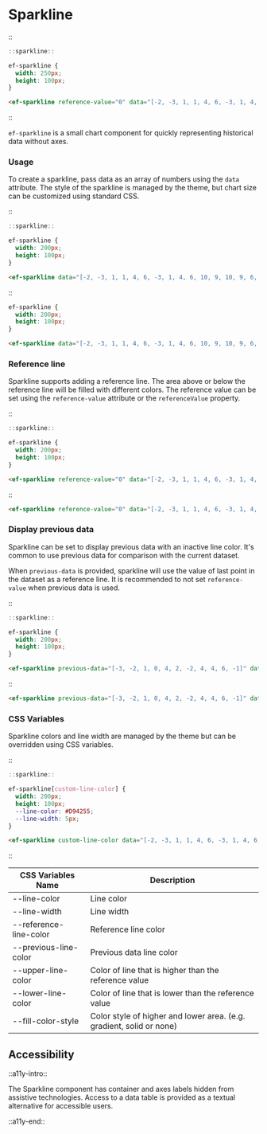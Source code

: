 <!--
type: page
title: Sparkline
location: ./elements/sparkline
layout: default
-->

# Sparkline
::
```javascript
::sparkline::
```
```css
ef-sparkline {
  width: 250px;
  height: 100px;
}
```
```html
<ef-sparkline reference-value="0" data="[-2, -3, 1, 1, 4, 6, -3, 1, 4, 6, 10, 9, 10, 9, 6, 4, 5, 0, 3, 2, 3, -1, -4, 2, 3, 4, 3, 6]"></ef-sparkline>
```
::

`ef-sparkline` is a small chart component for quickly representing historical data without axes.

### Usage
To create a sparkline, pass data as an array of numbers using the `data` attribute. The style of the sparkline is managed by the theme, but chart size can be customized using standard CSS.

::
```javascript
::sparkline::
```
```css
ef-sparkline {
  width: 200px;
  height: 100px;
}
```
```html
<ef-sparkline data="[-2, -3, 1, 1, 4, 6, -3, 1, 4, 6, 10, 9, 10, 9, 6, 4, 5, 0, 3, 2, 3, -1, -4, 2, 3, 4, 3, 6]"></ef-sparkline>
```
::

```css
ef-sparkline {
  width: 200px;
  height: 100px;
}
```

```html
<ef-sparkline data="[-2, -3, 1, 1, 4, 6, -3, 1, 4, 6, 10, 9, 10, 9, 6, 4, 5, 0, 3, 2, 3, -1, -4, 2, 3, 4, 3, 6]"></ef-sparkline>
```

### Reference line
Sparkline supports adding a reference line. The area above or below the reference line will be filled with different colors. The reference value can be set using the `reference-value` attribute or the `referenceValue` property.

::
```javascript
::sparkline::
```
```css
ef-sparkline {
  width: 200px;
  height: 100px;
}
```
```html
<ef-sparkline reference-value="0" data="[-2, -3, 1, 1, 4, 6, -3, 1, 4, 6, 10, 9, 10, 9, 6, 4, 5, 0, 3, 2, 3, -1, -4, 2, 3, 4, 3, 6]"></ef-sparkline>
```
::

```html
<ef-sparkline reference-value="0" data="[-2, -3, 1, 1, 4, 6, -3, 1, 4, 6, 10, 9, 10, 9, 6, 4, 5, 0, 3, 2, 3, -1, -4, 2, 3, 4, 3, 6]"></ef-sparkline>
```
### Display previous data
Sparkline can be set to display previous data with an inactive line color. It's common to use previous data for comparison with the current dataset.

When `previous-data` is provided, sparkline will use the value of last point in the dataset as a reference line. It is recommended to not set `reference-value` when previous data is used.

::
```javascript
::sparkline::
```
```css
ef-sparkline {
  width: 200px;
  height: 100px;
}
```
```html
<ef-sparkline previous-data="[-3, -2, 1, 0, 4, 2, -2, 4, 4, 6, -1]" data="[-2, -3, 1, 1, 4, 6, -3, 1, 4, 6, 10, 9, 10, 9, 3, 4, 3, 6]"></ef-sparkline>
```
::

```html
<ef-sparkline previous-data="[-3, -2, 1, 0, 4, 2, -2, 4, 4, 6, -1]" data="[-2, -3, 1, 1, 4, 6, -3, 1, 4, 6, 10, 9, 10, 9, 3, 4, 3, 6]"></ef-sparkline>
```

### CSS Variables
Sparkline colors and line width are managed by the theme but can be overridden using CSS variables.

::
```javascript
::sparkline::
```
```css
ef-sparkline[custom-line-color] {
  width: 200px;
  height: 100px;
  --line-color: #D94255;
  --line-width: 5px;
}
```
```html
<ef-sparkline custom-line-color data="[-2, -3, 1, 1, 4, 6, -3, 1, 4, 6, 10, 9, 10, 9, 6, 4, 5, 0, 3, 2, 3, -1, -4, 2, 3, 4, 3, 6]"></ef-sparkline>
```
::

| CSS Variables Name     | Description                                                          |
| ---------------------- | -------------------------------------------------------------------- |
| --line-color           | Line color                                                           |
| --line-width           | Line width                                                           |
| --reference-line-color | Reference line color                                                 |
| --previous-line-color  | Previous data line color                                             |
| --upper-line-color     | Color of line that is higher than the reference value                |
| --lower-line-color     | Color of line that is lower than the reference value                 |
| --fill-color-style     | Color style of higher and lower area. (e.g. gradient, solid or none) |


## Accessibility
::a11y-intro::

The Sparkline component has container and axes labels hidden from assistive technologies. Access to a data table is provided as a textual alternative for accessible users.

::a11y-end::
